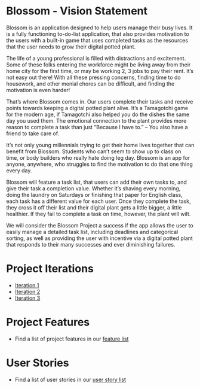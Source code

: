 # Blossom - Vision Statement
  
Blossom is an application designed to help users manage their busy lives. It is a fully functioning to-do-list application, that also provides motivation to the users with a built-in game that uses completed tasks as the resources that the user needs to grow their digital potted plant.

 
The life of a young professional is filled with distractions and excitement. Some of these folks entering the workforce might be living away from their home city for the first time, or may be working 2, 3 jobs to pay their rent. It’s not easy out there! With all these pressing concerns, finding time to do housework, and other menial chores can be difficult, and finding the motivation is even harder!

That’s where Blossom comes in.  Our users complete their tasks and receive points towards keeping a digital potted plant alive. It’s a Tamagotchi game for the modern age, if Tamagotchi also helped you do the dishes the same day you used them. The emotional connection to the plant provides more reason to complete a task than just “Because I have to.” – You also have a friend to take care of.

It’s not only young millennials trying to get their home lives together that can benefit from Blossom. Students who can’t seem to show up to class on time, or body builders who really hate doing leg day. Blossom is an app for anyone, anywhere, who struggles to find the motivation to do that one thing every day.

Blossom will feature a task list, that users can add their own tasks to, and give their task a completion value. Whether it’s shaving every morning, doing the laundry on Saturdays or finishing that paper for English class, each task has a different value for each user. Once they complete the task, they cross it off their list and their digital plant gets a little bigger, a little healthier. If they fail to complete a task on time, however, the plant will wilt.

 
We will consider the Blossom Project a success if the app allows the user to easily manage a detailed task list, including deadlines and categorical sorting, as well as providing the user with incentive via a digital potted plant that responds to their many successes and ever diminishing failures. 





# Project Iterations

*  [Iteration 1](https://code.cs.umanitoba.ca/comp3350-summer2019/brute-force---11-/milestones/1)
*  [Iteration 2](https://code.cs.umanitoba.ca/comp3350-summer2019/brute-force---11-/milestones/2)
*  [Iteration 3](https://code.cs.umanitoba.ca/comp3350-summer2019/brute-force---11-/milestones/3)

# Project Features

*  Find a list of project features in our [feature list](https://code.cs.umanitoba.ca/comp3350-summer2019/brute-force---11-/issues?scope=all&utf8=%E2%9C%93&state=opened&label_name[]=Feature)

# User Stories

*  Find a list of user stories in our [user story list](https://code.cs.umanitoba.ca/comp3350-summer2019/brute-force---11-/issues?scope=all&utf8=%E2%9C%93&state=opened&label_name[]=User%20Story)
